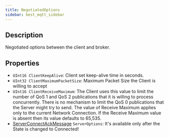 ```yaml
---
title: NegotiatedOptions
sidebar: best_mqtt_sidebar
---
```


## Description

Negotiated options between the client and broker.

## Properties

- `UInt16 ClientKeepAlive`: Client set keep-alive time in seconds.
- `UInt32 ClientMaximumPacketSize`: Maximum Packet Size the Client is willing to accept
- `UInt16 ClientReceiveMaximum`: The Client uses this value to limit the number of QoS 1 and QoS 2 publications that it is willing to process concurrently. There is no mechanism to limit the QoS 0 publications that the Server might try to send. The value of Receive Maximum applies only to the current Network Connection. If the Receive Maximum value is absent then its value defaults to 65,535.
- [ServerConnectAckMessage](messages/ServerConnectAckMessage.html) `ServerOptions`: It's available only after the State is changed to Connected!